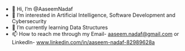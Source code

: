 - 👋 Hi, I’m @AaseemNadaf
- 👀 I’m interested in Artificial Intelligence, Software Development and Cybersecurity
- 🌱 I’m currently learning Data Structures
- 📫 How to reach me through my Email- aaseem.nadaf@gmail.com or LinkedIn- www.linkedin.com/in/aaseem-nadaf-82989628a
<!---
AaseemNadaf/AaseemNadaf is a ✨ special ✨ repository because its `README.md` (this file) appears on your GitHub profile.
You can click the Preview link to take a look at your changes.
--->
